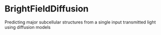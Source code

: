 # BrightFieldDiffusion
Predicting major subcellular structures from a single input transmitted light using diffusion models

